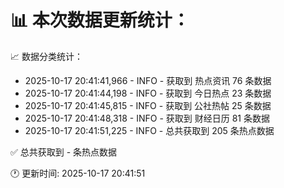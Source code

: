 📊 本次数据更新统计：
==========================

📈 数据分类统计：
- 2025-10-17 20:41:41,966 - INFO - 获取到 热点资讯 76 条数据
- 2025-10-17 20:41:44,198 - INFO - 获取到 今日热点 23 条数据
- 2025-10-17 20:41:45,815 - INFO - 获取到 公社热帖 25 条数据
- 2025-10-17 20:41:48,318 - INFO - 获取到 财经日历 81 条数据
- 2025-10-17 20:41:51,225 - INFO - 总共获取到 205 条热点数据

✅ 总共获取到 - 条热点数据

🕐 更新时间: 2025-10-17 20:41:51
